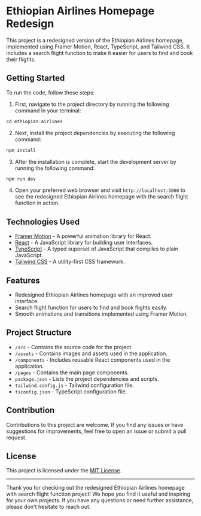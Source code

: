 # Ethiopian Airlines Homepage Redesign

This project is a redesigned version of the Ethiopian Airlines homepage, implemented using Framer Motion, React, TypeScript, and Tailwind CSS. It includes a search flight function to make it easier for users to find and book their flights.

## Getting Started

To run the code, follow these steps:

1. First, navigate to the project directory by running the following command in your terminal:
```jsx
cd ethiopian-airlines
```

2. Next, install the project dependencies by executing the following command:
```jsx
npm install
```

3. After the installation is complete, start the development server by running the following command:
```jsx
npm run dev
```

4. Open your preferred web browser and visit `http://localhost:3000` to see the redesigned Ethiopian Airlines homepage with the search flight function in action.

## Technologies Used

- [Framer Motion](https://www.framer.com/motion/) - A powerful animation library for React.
- [React](https://reactjs.org/) - A JavaScript library for building user interfaces.
- [TypeScript](https://www.typescriptlang.org/) - A typed superset of JavaScript that compiles to plain JavaScript.
- [Tailwind CSS](https://tailwindcss.com/) - A utility-first CSS framework.

## Features

- Redesigned Ethiopian Airlines homepage with an improved user interface.
- Search flight function for users to find and book flights easily.
- Smooth animations and transitions implemented using Framer Motion.

## Project Structure

- `/src` - Contains the source code for the project.
- `/assets` - Contains images and assets used in the application.
- `/components` - Includes reusable React components used in the application.
- `/pages` - Contains the main page components.
- `package.json` - Lists the project dependencies and scripts.
- `tailwind.config.js` - Tailwind configuration file.
- `tsconfig.json` - TypeScript configuration file.

## Contribution

Contributions to this project are welcome. If you find any issues or have suggestions for improvements, feel free to open an issue or submit a pull request.

## License

This project is licensed under the [MIT License](LICENSE).

---

Thank you for checking out the redesigned Ethiopian Airlines homepage with search flight function project! We hope you find it useful and inspiring for your own projects. If you have any questions or need further assistance, please don't hesitate to reach out.
